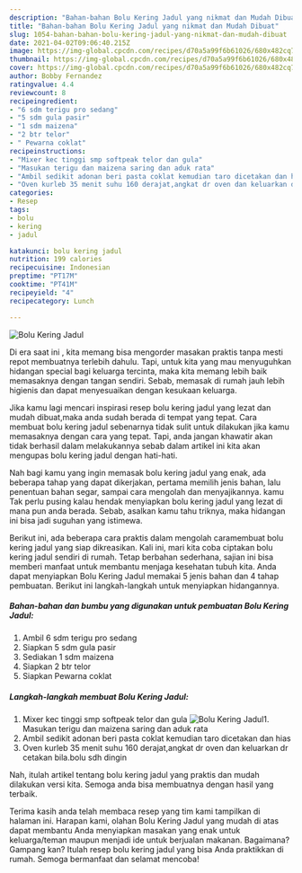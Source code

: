 ```yaml
---
description: "Bahan-bahan Bolu Kering Jadul yang nikmat dan Mudah Dibuat"
title: "Bahan-bahan Bolu Kering Jadul yang nikmat dan Mudah Dibuat"
slug: 1054-bahan-bahan-bolu-kering-jadul-yang-nikmat-dan-mudah-dibuat
date: 2021-04-02T09:06:40.215Z
image: https://img-global.cpcdn.com/recipes/d70a5a99f6b61026/680x482cq70/bolu-kering-jadul-foto-resep-utama.jpg
thumbnail: https://img-global.cpcdn.com/recipes/d70a5a99f6b61026/680x482cq70/bolu-kering-jadul-foto-resep-utama.jpg
cover: https://img-global.cpcdn.com/recipes/d70a5a99f6b61026/680x482cq70/bolu-kering-jadul-foto-resep-utama.jpg
author: Bobby Fernandez
ratingvalue: 4.4
reviewcount: 8
recipeingredient:
- "6 sdm terigu pro sedang"
- "5 sdm gula pasir"
- "1 sdm maizena"
- "2 btr telor"
- " Pewarna coklat"
recipeinstructions:
- "Mixer kec tinggi smp softpeak telor dan gula"
- "Masukan terigu dan maizena saring dan aduk rata"
- "Ambil sedikit adonan beri pasta coklat kemudian taro dicetakan dan hias"
- "Oven kurleb 35 menit suhu 160 derajat,angkat dr oven dan keluarkan dr cetakan bila.bolu sdh dingin"
categories:
- Resep
tags:
- bolu
- kering
- jadul

katakunci: bolu kering jadul 
nutrition: 199 calories
recipecuisine: Indonesian
preptime: "PT17M"
cooktime: "PT41M"
recipeyield: "4"
recipecategory: Lunch

---
```



![Bolu Kering Jadul](https://img-global.cpcdn.com/recipes/d70a5a99f6b61026/680x482cq70/bolu-kering-jadul-foto-resep-utama.jpg)

Di era  saat ini , kita memang bisa mengorder masakan praktis tanpa mesti repot membuatnya terlebih dahulu. Tapi, untuk kita yang mau menyuguhkan hidangan special bagi keluarga tercinta, maka kita memang lebih baik memasaknya dengan tangan sendiri. Sebab, memasak di rumah jauh lebih higienis dan dapat menyesuaikan dengan kesukaan keluarga.

Jika kamu lagi mencari inspirasi resep bolu kering jadul yang lezat dan mudah dibuat,maka anda sudah berada di tempat yang tepat. Cara membuat bolu kering jadul  sebenarnya tidak sulit untuk dilakukan jika kamu memasaknya dengan cara yang tepat. Tapi, anda jangan khawatir akan tidak berhasil dalam melakukannya 
sebab dalam artikel ini kita akan mengupas bolu kering jadul dengan hati-hati.  



Nah bagi kamu yang ingin memasak bolu kering jadul yang enak, ada beberapa tahap yang dapat dikerjakan, pertama memilih jenis bahan, lalu penentuan bahan segar, sampai cara mengolah dan menyajikannya. kamu Tak perlu pusing kalau hendak menyiapkan bolu kering jadul yang lezat di mana pun anda berada. Sebab, asalkan kamu  tahu triknya, maka hidangan ini bisa jadi suguhan yang istimewa.

Berikut ini, ada beberapa cara praktis  dalam mengolah caramembuat bolu kering jadul yang siap dikreasikan. Kali ini, mari kita coba ciptakan bolu kering jadul sendiri di rumah. Tetap berbahan sederhana, sajian ini bisa memberi manfaat untuk membantu menjaga kesehatan tubuh kita. Anda dapat menyiapkan Bolu Kering Jadul memakai 5 jenis bahan dan 4 tahap pembuatan. Berikut ini langkah-langkah untuk menyiapkan hidangannya.

<!--inarticleads1-->

##### Bahan-bahan dan bumbu yang digunakan untuk pembuatan Bolu Kering Jadul:

1. Ambil 6 sdm terigu pro sedang
1. Siapkan 5 sdm gula pasir
1. Sediakan 1 sdm maizena
1. Siapkan 2 btr telor
1. Siapkan  Pewarna coklat




<!--inarticleads2-->

##### Langkah-langkah membuat Bolu Kering Jadul:

1. Mixer kec tinggi smp softpeak telor dan gula
<img src="https://img-global.cpcdn.com/steps/4e4b0c369595efb8/160x128cq70/bolu-kering-jadul-langkah-memasak-1-foto.jpg" alt="Bolu Kering Jadul">1. Masukan terigu dan maizena saring dan aduk rata
1. Ambil sedikit adonan beri pasta coklat kemudian taro dicetakan dan hias
1. Oven kurleb 35 menit suhu 160 derajat,angkat dr oven dan keluarkan dr cetakan bila.bolu sdh dingin




Nah, itulah artikel tentang  bolu kering jadul  yang praktis dan mudah dilakukan versi kita. Semoga anda bisa membuatnya dengan hasil yang terbaik. 

Terima kasih anda telah membaca resep yang tim kami tampilkan di halaman ini. Harapan kami, olahan  Bolu Kering Jadul yang mudah di atas dapat membantu Anda menyiapkan masakan yang enak untuk keluarga/teman maupun menjadi ide untuk berjualan makanan. Bagaimana? Gampang kan? Itulah resep bolu kering jadul yang bisa Anda praktikkan di rumah. Semoga bermanfaat dan selamat mencoba!

